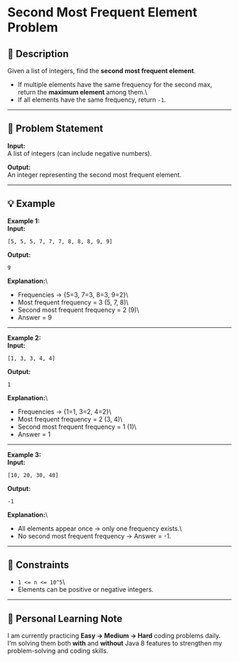 # Second Most Frequent Element Problem

## 📜 Description

Given a list of integers, find the **second most frequent element**.

-   If multiple elements have the same frequency for the second max,
    return the **maximum element** among them.\
-   If all elements have the same frequency, return `-1`.

------------------------------------------------------------------------

## 📝 Problem Statement

**Input:**\
A list of integers (can include negative numbers).

**Output:**\
An integer representing the second most frequent element.

------------------------------------------------------------------------

## 💡 Example

**Example 1:**\
**Input:**

``` text
[5, 5, 5, 7, 7, 7, 8, 8, 8, 9, 9]
```

**Output:**

``` text
9
```

**Explanation:**\
- Frequencies → {5=3, 7=3, 8=3, 9=2}\
- Most frequent frequency = 3 (5, 7, 8)\
- Second most frequent frequency = 2 (9)\
- Answer = 9

------------------------------------------------------------------------

**Example 2:**\
**Input:**

``` text
[1, 3, 3, 4, 4]
```

**Output:**

``` text
1
```

**Explanation:**\
- Frequencies → {1=1, 3=2, 4=2}\
- Most frequent frequency = 2 (3, 4)\
- Second most frequent frequency = 1 (1)\
- Answer = 1

------------------------------------------------------------------------

**Example 3:**\
**Input:**

``` text
[10, 20, 30, 40]
```

**Output:**

``` text
-1
```

**Explanation:**\
- All elements appear once → only one frequency exists.\
- No second most frequent frequency → Answer = -1.

------------------------------------------------------------------------

## 📌 Constraints

-   `1 <= n <= 10^5`\
-   Elements can be positive or negative integers.

------------------------------------------------------------------------

## 📅 Personal Learning Note

I am currently practicing **Easy → Medium → Hard** coding problems
daily.\
I'm solving them both **with** and **without** Java 8 features to
strengthen my problem-solving and coding skills.

